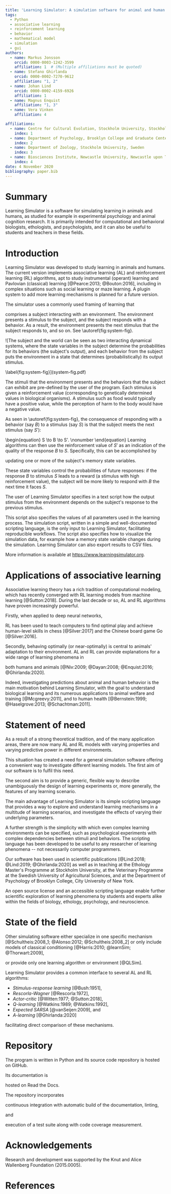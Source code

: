 ```yaml
---
title: 'Learning Simulator: A simulation software for animal and human learning'
tags:
  - Python
  - associative learning
  - reinforcement learning
  - behavior
  - mathematical model
  - simulation
  - gui
authors:
  - name: Markus Jonsson
    orcid: 0000-0003-1242-3599
    affiliation: 1  # (Multiple affiliations must be quoted)
  - name: Stefano Ghirlanda
    orcid: 0000-0002-7270-9612
    affiliation: "1, 2"
  - name: Johan Lind
    orcid: 0000-0002-4159-6926
    affiliation: 1
  - name: Magnus Enquist
    affiliation: "1, 3"
  - name: Vera Vinken
    affiliation: 4

affiliations:
  - name: Centre for Cultural Evolution, Stockholm University, Stockholm, Sweden
    index: 1
  - name: Department of Psychology, Brooklyn College and Graduate Center, CUNY, New York, NY, USA
    index: 2
  - name: Department of Zoology, Stockholm University, Sweden
    index: 3
  - name: Biosciences Institute, Newcastle University, Newcastle upon Tyne, United Kingdom
    index: 4
date: 4 November 2020
bibliography: paper.bib
---
```


<!---  - name: Center for Behaviour and Evolution, Newcastle University -->

# Summary

Learning Simulator is a software for simulating learning in animals
and humans, as studied for example in experimental psychology and
animal cognition research.  It is primarily intended for computational
and behavioral biologists, ethologists, and psychologists, and it can
also be useful to students and teachers in these fields.

<!--
  The input to the program is a text-based script in a simple scripting language.
. It is written in Python and can be run either in a graphical
user interface, or from a system command prompt. 
-->

# Introduction

<!---
Associative learning is the ability of organisms to acquire knowledge about environmental contingencies between stimuli, responses, and outcomes
-->

Learning Simulator was developed to study learning in animals and humans. The current version implements associative learning (AL) and reinforcement learning (RL) algorithms, apt to study instrumental (operant) learning and Pavlovian (classical) learning [@Pearce:2013; @Bouton:2016], including in complex situations such as social learning or maze learning. A plugin system to add more learning mechanisms is planned for a future version.

<!--- Here we formalize associative learning experiments.-->
The simulator uses a commonly used framing of learning that
<!---that captures both classical and operant conditioning-->
comprises a subject interacting with an environment.
The environment presents a stimulus to the subject, and the subject responds
with a behavior. As a result, the environment presents the next stimulus
that the subject responds to, and so on. See \autoref{fig:system-fig}.

<!---
![The subject and the environment are two interacting dynamical systems.\label{fig:system-fig}](system-fig.png)
-->

![The subject and the world can be seen as two interacting dynamical systems,
where the state variables in the subject determine the probabilities for
its behaviors (the subject's output), and each behavior from the subject puts the environment
in a state that determines (probabilistically) its output stimulus.
<!---It is this system that is
simulated in Learning Simulator.-->
\label{fig:system-fig}](system-fig.pdf)

The stimuli that the environment presents and the behaviors that the subject
can exhibit are pre-defined by the user of the program.
Each stimulus is given a reinforcement value (corresponding to genetically determined values in
biological organisms). A stimulus such as food would typically have a
positive value, while the perception of harm to the body
would have a negative value.

As seen in \autoref{fig:system-fig}, 
the consequence of responding with a behavior (say $B$) to a stimulus (say $S$) is that the subject meets
the next stimulus (say $S')$:
<!---
after a response (say $B$) to a stimulus (say $S$), the subject is presented with the next stimulus (say $S')$:
-->
\begin{equation}
    S \to B \to S'. \nonumber
\end{equation}
Learning algorithms can then use the reinforcement value of $S'$ as an indication of the quality of the response $B$ to $S$. 
Specifically, this can be accomplished by 
<!--- the learning mechanism --> 
updating one or more of the subject's memory state
variables.
<!---
For example, in operant conditioning these may include the associative strength between the stimulus $S$
and the response $B$. 
-->
These state variables control the
probabilities of future responses: if the response $B$ to stimulus $S$
leads to a reward (a stimulus with high reinforcement value), the subject will be more likely to respond with $B$ the next time it faces $S$.

The user of Learning Simulator specifies in a text script how the output
stimulus from the environment depends on the subject's response to the previous stimulus.
<!---
Conversely, `Learning Simulator` also implements the stochastic decision
function that determines how the subject's response depends on the presented
stimulus.
-->
This script also specifies the values of all parameters used
in the learning process.
The simulation script, written in a simple and well-documented scripting language,
is the only input to Learning Simulator, facilitating reproducible workflows. The script also specifies how to visualize the simulation data,
for example how a memory state variable changes during the simulation.
Learning Simulator can also export results to CSV files.

More information is available at https://www.learningsimulator.org.

# Applications of associative learning

Associative learning theory has a rich tradition of computational modeling, which has recently converged with RL learning models from machine learning [@Sutton:2018].
During the last decade or so, AL and RL algorithms have proven increasingly powerful.
<!-- ,
as a fair amount of research in
the field has been directed toward the development
of different mathematical models, *learning mechanisms*.
-->

Firstly, when applied to deep neural networks, 
<!---Firstly, RL mechanisms have been used in artificial intelligence (where the subject is
a virtual computer agent),
-->
RL has been used 
to teach computers to find optimal play and achieve human-level
skills in chess [@Silver:2017] and the Chinese board game Go [@Silver:2016].

Secondly, behaving optimally (or near-optimally) is central to animals' adaptation
to their environment. AL and RL can provide explanations for a wide range of
learning phenomena in 
<!---biological systems, 
-->
both humans and 
animals [@Niv:2009; @Dayan:2008; @Enquist:2016; @Ghirlanda:2020].
<!---
, for example tool use, social learning, 
misbehavior, and
social learning [@Enquist:2016], and the learning of behavior sequences
[@Ghirlanda:2017].
-->
Indeed, investigating predictions about animal and human behavior is the main motivation behind Learning Simulator,
with the goal to understand biological learning and its numerous applications to animal welfare and training
[@Mcgreevy:2011], and to human health [@Bernstein:1999; @Haselgrove:2013; @Schachtman:2011].

<!-- STEFANO: I would take this out because it is not clear that Learning Simulator is relevant to these applications

Lastly, the ability of AL algorithms to search for optimal policies using
low-variance gradient estimates has made them useful in several other real-life
applications, such as robotics, power control, and finance [@Grondman:2012].

-->

# Statement of need

As a result of a strong theoretical tradition, and of the many
application areas, there are now many AL and RL models with varying
properties and varying predictive power in different environments.

<!---The wide range of application areas and the various mechanisms-->

This situation has created a need
for a general simulation software offering a convenient way to investigate different learning models.
The first aim of our software is to fulfil this need.

The second aim is to provide a generic, flexible
way to describe unambiguously the design of learning experiments or, more generally, the features of any learning scenario.

<!---The fast development of computing power has drastically improved the possibility
for this type of simulations.
-->

<!---The main advantage of our software lies in its flexibility. It is designed with \autoref{fig:system-fig}
in mind, seeing the system being simulated as two interacting dynamical systems,
making it generally applicable to the different areas where associative learning plays a role.
-->

The main advantage of Learning Simulator is its simple scripting language that
provides a way to explore and understand learning mechanisms in a multitude of learning scenarios, and investigate
the effects of varying their underlying parameters.

<!---properties, bysuch as
exploration, learning rate coefficients, initial values of state variables, etc. -->

A further strength is the simplicity with which even complex learning
environments can be specified, such as psychological experiments with complex dependencies between stimuli and behaviors.
The scripting language has been developed to be useful to any researcher of learning phenomena -- not necessarily
computer programmers. 

<!--This turns it into a useful research tool for biologists and
psychologists.
-->

<!---
, which enables scientific exploration of learning phenomena by students
and experts alike.
-->

<!---
With the simulator, opportunities for simulation
and assessment of associative learning mechanisms are easily available,
in this
way, we hope that Learning Simulator will facilitate evaluating and
comparing different associative learning theories, 
thereby
helping gain a deeper understanding of the processes and
representations involved.
-->
Our software has been
used in scientific publications [@Lind:2018; @Lind:2019; @Ghirlanda:2020]
as well as in teaching at the Ethology Master's Programme at Stockholm University, 
at the Veterinary Programme at the Swedish University of Agricultural Sciences, and at the Department of Psychology of Brooklyn College, City University of New York.

<!---
Our software can also potentially be applied to animal welfare in terms of experiment planning,
and understanding/avoiding stereotypic behavior,
as well as in clinical psychology in terms of planning of treatments for phobias, for example.

An open source license as well as its accessibility recommend `Learning Simulator` as a practical tool for biology, ethology, and
psychology students
enables scientific exploration of learning phenomena by students
and experts alike.
-->

An open source license and an accessible scripting language enable further scientific exploration of learning phenomena by students and experts alike within the fields of biology, ethology, psychology, and neuroscience.


# State of the field

Other simulating software either specialize in one specific
mechanism [@Schultheis:2008_1; <!--- Harris model -->
@Alonso:2012; <!---  (Rescorla-Wagner),-->
@Schultheis:2008_2]  <!---  (only Rescorla-Wagner with compound stimuli),  -->
or only include models of classical conditioning [@Harris:2010; @learnSim; @Thorwart:2009],
<!---(where the latter is not maintained),-->
or provide only one learning algorithm or environment [@QLSim].

Learning Simulator provides a common interface to several AL and RL algorithms:

- *Stimulus-response learning* [@Bush:1951],
- *Rescorla-Wagner* [@Rescorla:1972],
- *Actor-critic* [@Witten:1977; @Sutton:2018],
- *Q-learning* [@Watkins:1989; @Watkins:1992],
- *Expected SARSA* [@vanSeijen:2009], and
- *A-learning* [@Ghirlanda:2020]

facilitating direct comparison of these mechanisms. <!-- STEFANO: I think we said this in the previous section Moreover, the flexible environment definition allows the generation of meaningful
experiment designs and discrimination tasks. -->

# Repository

The program is written in Python and its source code repository is hosted on GitHub. 
<!---
It uses the standard Python package `Tkinter` for its graphical user interface, and `Matplotlib` [@Hunter:2007]
for plotting simulation results. 
-->
Its documentation is
<!---generated using `Sphinx` and-->
hosted on Read the Docs.
<!---In terms of quality assurance, 
test-driven development has been employed, and-->
The repository incorporates 
<!---Travis CI alongside Coveralls code coverage measurement of the program's test suite.-->
continuous integration with automatic build of the documentation, linting, 
<!---with `Flake8`-->and
execution of a test suite along with code coverage measurement.
<!---with `Coverage.py`. (https://coverage.readthedocs.io). -->

<!---
 finding the balance between exploration and exploitation, time to convergence,
 been used in animal learning studies
 to explain flexible behavior in non-human animals.
 A wide range of learning phenomena
-->

<!---
# Citations

Citations to entries in paper.bib should be in
[rMarkdown](http://rmarkdown.rstudio.com/authoring_bibliographies_and_citations.html)
format.

If you want to cite a software repository URL (e.g. something on GitHub without a preferred
citation) then you can do it with the example BibTeX entry below for @fidgit.

For a quick reference, the following citation commands can be used:
- `@author:2001`  ->  "Author et al. (2001)"
- `[@author:2001]` -> "(Author et al., 2001)"
- `[@author1:2001; @author2:2001]` -> "(Author1 et al., 2001; Author2 et al., 2002)"
-->

<!---
# Road map

Making the software ever more readily available with a web interface.

Adding an alternative, even more easy-to-use (however less flexible) graphical user interface (GUI) to the scripting language.

Make it easier to add custom learning mechanisms.
-->

# Acknowledgements

Research and development was supported by the Knut and Alice Wallenberg Foundation (2015.0005).

<!---
  We acknowledge valuable contributions from Vera Vinken during the development of this project.
-->

# References
